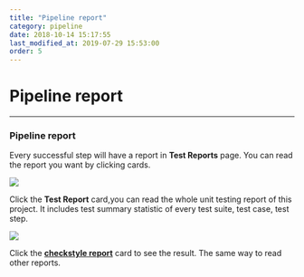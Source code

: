 ```yaml
---
title: "Pipeline report"
category: pipeline
date: 2018-10-14 15:17:55
last_modified_at: 2019-07-29 15:53:00
order: 5
---
```


# Pipeline report
***


### Pipeline report  

  Every successful step will have a report in **Test Reports** page. You can read the report you want by clicking cards.

  ![][pipeline_fullreport]  


  Click the **Test Report** card,you can read the whole unit testing report of this project. It includes
  test summary statistic of every test suite, test case, test step.  

  ![][pipeline_unitreport]  

  Click the **[checkstyle report][2]** card to see the result. The same way to read other reports.



[pipeline_summary]: ../images/pipeline/pipeline_build_summary.PNG
[pipeline_report]: ../images/pipeline/pipeline_report.png
[pipeline_chart]: ../images/pipeline/pipeline_chart.png
[pipeline_fullreport]: ../images/pipeline/pipeline_fullreport.png
[pipeline_unitreport]: ../images/pipeline/pipeline_unit_report.png
[1]: ../test/test-import_execute-sample-test-project.html
[2]: ../checkstyle/checkstyle-report.html

